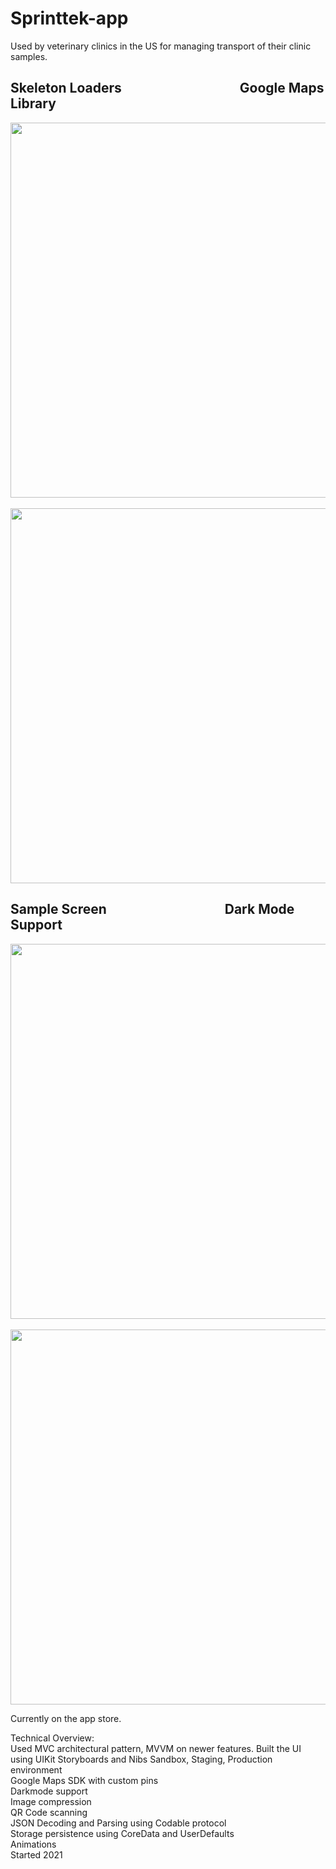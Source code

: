 # Sprinttek-app
Used by veterinary clinics in the US for managing transport of their clinic samples.
## Skeleton Loaders&nbsp;&nbsp;&nbsp;&nbsp;&nbsp;&nbsp;&nbsp;&nbsp;&nbsp;&nbsp;&nbsp;&nbsp;&nbsp;&nbsp;&nbsp;&nbsp;&nbsp;&nbsp;&nbsp;&nbsp;&nbsp;&nbsp;&nbsp;&nbsp;&nbsp;&nbsp;&nbsp;&nbsp;&nbsp;&nbsp;&nbsp;&nbsp;&nbsp;&nbsp;&nbsp;&nbsp;&nbsp;&nbsp;Google Maps Library
<img src="https://user-images.githubusercontent.com/60834223/173255566-2ecba5a7-6556-4392-899a-c4b4d4dbf074.gif" height = "600" />&nbsp;&nbsp;&nbsp;&nbsp;&nbsp;&nbsp;&nbsp;&nbsp;&nbsp;&nbsp;&nbsp;&nbsp;&nbsp;&nbsp;&nbsp;&nbsp;&nbsp;&nbsp;<img src="https://user-images.githubusercontent.com/60834223/173263862-4486386f-b643-41c5-a192-b30993e83730.png" height = "600" />
## Sample Screen&nbsp;&nbsp;&nbsp;&nbsp;&nbsp;&nbsp;&nbsp;&nbsp;&nbsp;&nbsp;&nbsp;&nbsp;&nbsp;&nbsp;&nbsp;&nbsp;&nbsp;&nbsp;&nbsp;&nbsp;&nbsp;&nbsp;&nbsp;&nbsp;&nbsp;&nbsp;&nbsp;&nbsp;&nbsp;&nbsp;&nbsp;&nbsp;&nbsp;&nbsp;&nbsp;&nbsp;&nbsp;&nbsp;Dark Mode Support
<img src="https://user-images.githubusercontent.com/60834223/175200127-45289b13-e5f6-4b77-8590-3bd121f1dd23.png" height = "600" />&nbsp;&nbsp;&nbsp;&nbsp;&nbsp;&nbsp;&nbsp;&nbsp;&nbsp;&nbsp;&nbsp;&nbsp;&nbsp;&nbsp;&nbsp;&nbsp;&nbsp;&nbsp;<img src="https://user-images.githubusercontent.com/60834223/175200140-98539610-bf06-4b09-b568-ae6eb1046fbc.png" height = "600" />

Currently on the app store.

Technical Overview:\
Used MVC architectural pattern, MVVM on newer features.
Built the UI using UIKit Storyboards and Nibs
Sandbox, Staging, Production environment\
Google Maps SDK with custom pins\
Darkmode support\
Image compression\
QR Code scanning\
JSON Decoding and Parsing using Codable protocol\
Storage persistence using CoreData and UserDefaults\
Animations\
Started 2021








